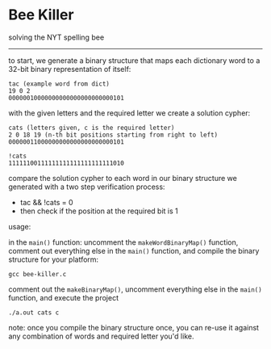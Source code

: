 # Bee Killer

solving the NYT spelling bee

---

to start, we generate a binary structure that maps each dictionary word to a 32-bit binary representation of itself:

```
tac (example word from dict)
19 0 2
00000010000000000000000000000101
```

with the given letters and the required letter we create a solution cypher:

```
cats (letters given, c is the required letter)
2 0 18 19 (n-th bit positions starting from right to left)
00000011000000000000000000000101

!cats
11111100111111111111111111111010
```

compare the solution cypher to each word in our binary structure we generated with a two step verification process:

- tac && !cats = 0
- then check if the position at the required bit is 1

usage:

in the `main()` function: uncomment the `makeWordBinaryMap()` function, comment out everything else in the `main()` function, and compile the binary structure for your platform:

```
gcc bee-killer.c
```

comment out the `makeBinaryMap()`, uncomment everything else in the `main()` function, and execute the project

```
./a.out cats c
```

note: once you compile the binary structure once, you can re-use it against any combination of words and required letter you'd like.
